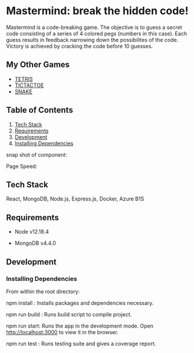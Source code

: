 # Mastermind: break the hidden code!

Mastermind is a code-breaking game. The objective is to guess a secret code consisting of a series of 4 colored pegs (numbers in this case).
Each guess results in feedback narrowing down the possibilites of the code. Victory is achieved by cracking the code before 10 guesses.


## My Other Games

  - [TETRIS](https://github.com/coffeesnakes/tetris_JS "Tetris")
  - [TICTACTOE](https://github.com/coffeesnakes/tictactoeJS "Tic-Tac-Toe")
  - [SNAKE](https://github.com/coffeesnakes/snekGame "Snake")


## Table of Contents

1. [Tech Stack](#techstack)
2. [Requirements](#requirements)
3. [Development](#development)
4. [Installing Dependencies](#installingdependencies)


snap shot of component:
 <!-- <p align="center">
 <img src="snapShot.jpg" width="60%"></p> -->


Page Speed:

<!-- <p align="center">
<img src="loadSpeed.jpg" width="60%"></p> -->



## Tech Stack
React, MongoDB, Node.js, Express.js, Docker, Azure B1S

## Requirements


- Node v12.18.4


- MongoDB v4.4.0


## Development

### Installing Dependencies

From within the root directory:

npm install : Installs packages and dependencies necessary.

npm run build : Runs build script to compile project.


npm run start: Runs the app in the development mode.
Open [http://localhost:3000](http://localhost:3000) to view it in the browser.

npm run test : Runs testing suite and gives a coverage report.
